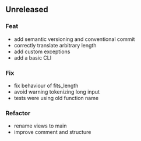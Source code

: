 ## Unreleased

### Feat

- add semantic versioning and conventional commit
- correctly translate arbitrary length
- add custom exceptions
- add a basic CLI

### Fix

- fix behaviour of fits_length
- avoid warning tokenizing long input
- tests were using old function name

### Refactor

- rename views to main
- improve comment and structure
